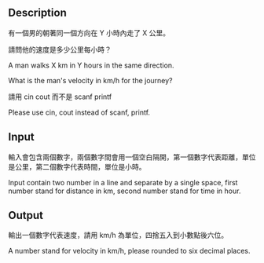 ## Description

有一個男的朝著同一個方向在 Y 小時內走了 X 公里。

請問他的速度是多少公里每小時？

A man walks X km in Y hours  in the same direction.

What is the man's velocity in km/h for the journey?

請用 cin cout 而不是 scanf printf

Please use cin, cout instead of scanf, printf.

## Input

輸入會包含兩個數字，兩個數字間會用一個空白隔開，第一個數字代表距離，單位是公里，第二個數字代表時間，單位是小時。

Input contain two number in a line and separate by a single space, first number stand for distance in km, second number stand for time in hour.

## Output

輸出一個數字代表速度，請用 km/h 為單位，四捨五入到小數點後六位。

A number stand for velocity in km/h, please rounded to six decimal places.